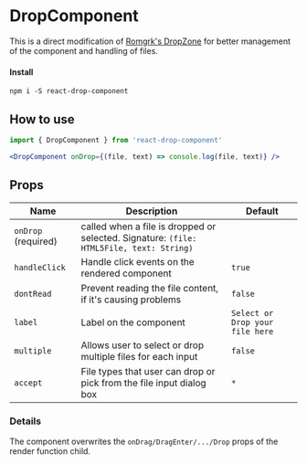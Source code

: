 # DropComponent

This is a direct modification of [Romgrk's DropZone](https://github.com/romgrk/react-drop-zone/) for better management of the component and handling of files.

#### Install

`npm i -S react-drop-component`

## How to use

```jsx
import { DropComponent } from 'react-drop-component'

<DropComponent onDrop={(file, text) => console.log(file, text)} />
```

## Props

| Name | Description | Default |
| --- | --- | --- |
| `onDrop` (required) | called when a file is dropped or selected. Signature: `(file: HTML5File, text: String)` | |
| `handleClick` | Handle click events on the rendered component | `true` |
| `dontRead` | Prevent reading the file content, if it's causing problems | `false` |
| `label` | Label on the component | `Select or Drop your file here` |
| `multiple` | Allows user to select or drop multiple files for each input | `false` |
| `accept` | File types that user can drop or pick from the file input dialog box | `*` |

### Details

The component overwrites the `onDrag/DragEnter/.../Drop` props of the render function child.
